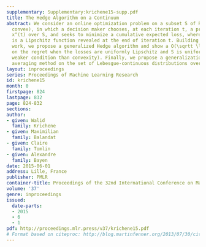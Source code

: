 ```yaml
---
supplementary: Supplementary:krichene15-supp.pdf
title: The Hedge Algorithm on a Continuum
abstract: We consider an online optimization problem on a subset S of R^n (not necessarily
  convex), in which a decision maker chooses, at each iteration t, a probability distribution
  x^(t) over S, and seeks to minimize a cumulative expected loss, where each loss
  is a Lipschitz function revealed at the end of iteration t. Building on previous
  work, we propose a generalized Hedge algorithm and show a O(\sqrtt \log t) bound
  on the regret when the losses are uniformly Lipschitz and S is uniformly fat (a
  weaker condition than convexity). Finally, we propose a generalization to the dual
  averaging method on the set of Lebesgue-continuous distributions over S.
layout: inproceedings
series: Proceedings of Machine Learning Research
id: krichene15
month: 0
firstpage: 824
lastpage: 832
page: 824-832
sections: 
author:
- given: Walid
  family: Krichene
- given: Maximilian
  family: Balandat
- given: Claire
  family: Tomlin
- given: Alexandre
  family: Bayen
date: 2015-06-01
address: Lille, France
publisher: PMLR
container-title: Proceedings of the 32nd International Conference on Machine Learning
volume: '37'
genre: inproceedings
issued:
  date-parts:
  - 2015
  - 6
  - 1
pdf: http://proceedings.mlr.press/v37/krichene15.pdf
# Format based on citeproc: http://blog.martinfenner.org/2013/07/30/citeproc-yaml-for-bibliographies/
---
```

